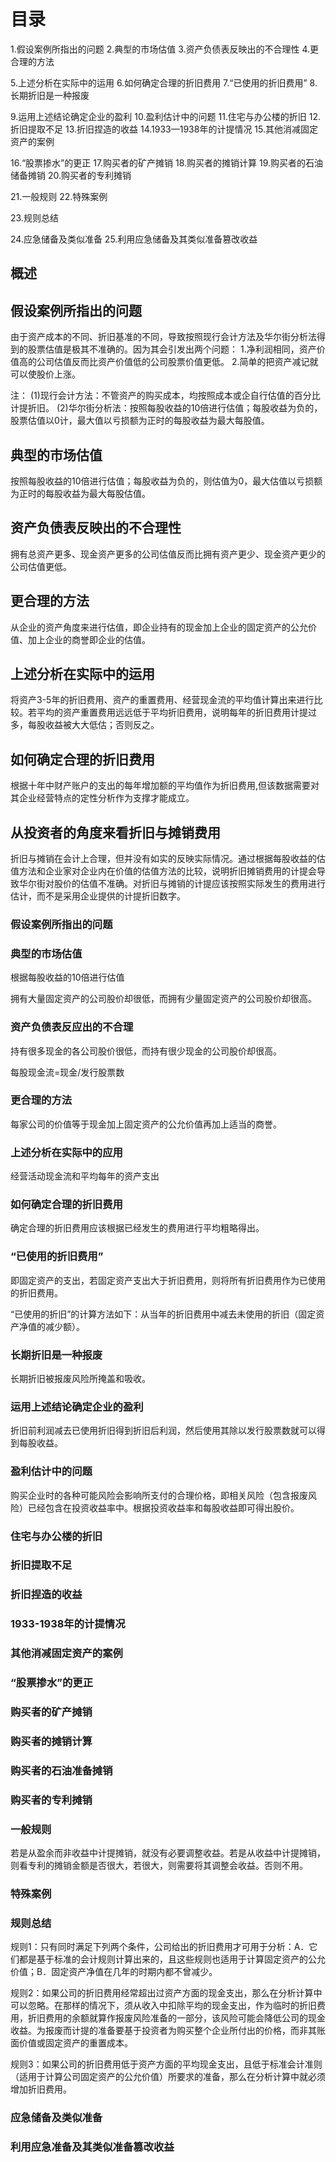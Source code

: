 # 目录
1.假设案例所指出的问题
2.典型的市场估值
3.资产负债表反映出的不合理性
4.更合理的方法

5.上述分析在实际中的运用
6.如何确定合理的折旧费用
7.“已使用的折旧费用”
8.长期折旧是一种报废

9.运用上述结论确定企业的盈利
10.盈利估计中的问题
11.住宅与办公楼的折旧
12.折旧提取不足
13.折旧捏造的收益
14.1933—1938年的计提情况
15.其他消减固定资产的案例

16.“股票掺水”的更正
17.购买者的矿产摊销
18.购买者的摊销计算
19.购买者的石油储备摊销
20.购买者的专利摊销

21.一般规则
22.特殊案例

23.规则总结

24.应急储备及类似准备
25.利用应急储备及其类似准备篡改收益



## 概述
## 假设案例所指出的问题
由于资产成本的不同、折旧基准的不同，导致按照现行会计方法及华尔街分析法得到的股票估值是极其不准确的。因为其会引发出两个问题：
1.净利润相同，资产价值高的公司估值反而比资产价值低的公司股票价值更低。
2.简单的把资产减记就可以使股价上涨。

注：
(1)现行会计方法：不管资产的购买成本，均按照成本或企自行估值的百分比计提折旧。
(2)华尔街分析法：按照每股收益的10倍进行估值；每股收益为负的，股票估值以0计，最大值以亏损额为正时的每股收益为最大每股值。

## 典型的市场估值
按照每股收益的10倍进行估值；每股收益为负的，则估值为0，最大估值以亏损额为正时的每股收益为最大每股估值。

## 资产负债表反映出的不合理性
拥有总资产更多、现金资产更多的公司估值反而比拥有资产更少、现金资产更少的公司估值更低。

## 更合理的方法
从企业的资产角度来进行估值，即企业持有的现金加上企业的固定资产的公允价值、加上企业的商誉即企业的估值。

## 上述分析在实际中的运用
将资产3-5年的折旧费用、资产的重置费用、经营现金流的平均值计算出来进行比较。若平均的资产重置费用远远低于平均折旧费用，说明每年的折旧费用计提过多，每股收益被大大低估；否则反之。

## 如何确定合理的折旧费用
根据十年中财产账户的支出的每年增加额的平均值作为折旧费用,但该数据需要对其企业经营特点的定性分析作为支撑才能成立。

## 从投资者的角度来看折旧与摊销费用 
折旧与摊销在会计上合理，但并没有如实的反映实际情况。通过根据每股收益的估值方法和企业家对企业内在价值的估值方法的比较，说明折旧摊销费用的计提会导致华尔街对股价的估值不准确。对折旧与摊销的计提应该按照实际发生的费用进行估计，而不是采用企业提供的计提折旧数字。

### 假设案例所指出的问题

### 典型的市场估值
根据每股收益的10倍进行估值

拥有大量固定资产的公司股价却很低，而拥有少量固定资产的公司股价却很高。

### 资产负债表反应出的不合理
持有很多现金的各公司股价很低，而持有很少现金的公司股价却很高。

每股现金流=现金/发行股票数

### 更合理的方法
  每家公司的价值等于现金加上固定资产的公允价值再加上适当的商誉。
  
### 上述分析在实际中的应用
经营活动现金流和平均每年的资产支出

### 如何确定合理的折旧费用
确定合理的折旧费用应该根据已经发生的费用进行平均粗略得出。

### “已使用的折旧费用”
即固定资产的支出，若固定资产支出大于折旧费用，则将所有折旧费用作为已使用的折旧费用。

“已使用的折旧”的计算方法如下：从当年的折旧费用中减去未使用的折旧（固定资产净值的减少额）。

### 长期折旧是一种报废
长期折旧被报废风险所掩盖和吸收。

### 运用上述结论确定企业的盈利
折旧前利润减去已使用折旧得到折旧后利润，然后使用其除以发行股票数就可以得到每股收益。

### 盈利估计中的问题
  购买企业时的各种可能风险会影响所支付的合理价格，即相关风险（包含报废风险）已经包含在投资收益率中。根据投资收益率和每股收益即可得出股价。
  
### 住宅与办公楼的折旧
### 折旧提取不足
### 折旧捏造的收益
### 1933-1938年的计提情况
### 其他消减固定资产的案例
### “股票掺水”的更正
  
### 购买者的矿产摊销
### 购买者的摊销计算
### 购买者的石油准备摊销
### 购买者的专利摊销
  
### 一般规则
若是从盈余而非收益中计提摊销，就没有必要调整收益。若是从收益中计提摊销，则看专利的摊销金额是否很大，若很大，则需要将其调整会收益。否则不用。

### 特殊案例
### 规则总结

规则1：只有同时满足下列两个条件，公司给出的折旧费用才可用于分析：A．它们都是基于标准的会计规则计算出来的，且这些规则也适用于计算固定资产的公允价值；B．固定资产净值在几年的时期内都不曾减少。

规则2：如果公司的折旧费用经常超出过资产方面的现金支出，那么在分析计算中可以忽略。在那样的情况下，须从收入中扣除平均的现金支出，作为临时的折旧费用，折旧费用的余额就算作报废风险准备的一部分，该风险可能会降低公司的现金收益。为报废而计提的准备要基于投资者为购买整个企业所付出的价格，而非其账面价值或固定资产的重置成本。

规则3：如果公司的折旧费用低于资产方面的平均现金支出，且低于标准会计准则（适用于计算公司固定资产的公允价值）所要求的准备，那么在分析计算中就必须增加折旧费用。
  
### 应急储备及类似准备
### 利用应急准备及其类似准备篡改收益